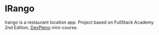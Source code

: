 # IRango

Irango is a restaurant location app.
Project based on FullStack Academy 2nd Edition, [DevPleno](https://www.devpleno.com/) mini-course.
